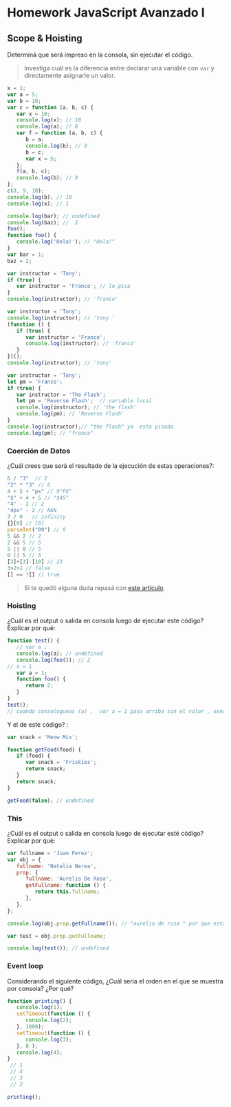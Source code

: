 # Homework JavaScript Avanzado I

## Scope & Hoisting

Determiná que será impreso en la consola, sin ejecutar el código.

> Investiga cuál es la diferencia entre declarar una variable con `var` y directamente asignarle un valor.

```javascript
x = 1;
var a = 5;
var b = 10;
var c = function (a, b, c) {
   var x = 10;
   console.log(x); // 10
   console.log(a); // 8
   var f = function (a, b, c) {
      b = a; 
      console.log(b); // 8
      b = c;
      var x = 5; 
   };
   f(a, b, c);
   console.log(b); // 9
};
c(8, 9, 10);
console.log(b); // 10  
console.log(x); // 1
```

```javascript
console.log(bar); // undefined 
console.log(baz); //  2 
foo();
function foo() {
   console.log('Hola!'); // "Hola!"
}
var bar = 1;
baz = 2;
```

```javascript
var instructor = 'Tony';
if (true) {
   var instructor = 'Franco'; // lo pisa 
}
console.log(instructor); // 'franco'
```

```javascript
var instructor = 'Tony';
console.log(instructor); // 'tony '
(function () {
   if (true) {
      var instructor = 'Franco';
      console.log(instructor); // 'franco'
   }
})();
console.log(instructor); // 'tony'
```

```javascript
var instructor = 'Tony';
let pm = 'Franco';
if (true) {
   var instructor = 'The Flash'; 
   let pm = 'Reverse Flash';  // variable local 
   console.log(instructor); // 'the flash'
   console.log(pm); // 'Reverse Flash'
}
console.log(instructor);// "the flash" ya  esta pisada 
console.log(pm); // "franco"
```

### Coerción de Datos

¿Cuál crees que será el resultado de la ejecución de estas operaciones?:

```javascript
6 / "3"  // 2 
"2" * "3" // 6 
4 + 5 + "px" // 9"PX"
"$" + 4 + 5 // "$45"
"4" - 2 // 2
"4px" - 2 // NAN
7 / 0   // infinity
{}[0] // [0]
parseInt("09") // 9 
5 && 2 // 2 
2 && 5 // 5 
5 || 0 // 5
0 || 5 // 5
[3]+[3]-[10] // 23
3>2>1 // false
[] == ![] // true
```

> Si te quedó alguna duda repasá con [este artículo](http://javascript.info/tutorial/object-conversion).

### Hoisting

¿Cuál es el output o salida en consola luego de ejecutar este código? Explicar por qué:

```javascript
function test() {
   // var a ; 
   console.log(a); // undefined
   console.log(foo()); // 2 
// a = 1 
   var a = 1;
   function foo() {
      return 2;
   }
}
test();
// cuando consologueas (a) ,  var a = 1 pasa arriba sin el valor , osea que no esta definida y abajo (a ) no queda declarada por una variable 
```

Y el de este código? :

```javascript
var snack = 'Meow Mix';

function getFood(food) {
   if (food) {
      var snack = 'Friskies';
      return snack; 
   }
   return snack; 
}

getFood(false); // undefined
```

### This

¿Cuál es el output o salida en consola luego de ejecutar esté código? Explicar por qué:

```javascript
var fullname = 'Juan Perez';
var obj = {
   fullname: 'Natalia Nerea',
   prop: {
      fullname: 'Aurelio De Rosa',
      getFullname: function () {
         return this.fullname;
      },
   },
};

console.log(obj.prop.getFullname()); // "aurelio de rosa " por que esta dentro de las llaves  

var test = obj.prop.getFullname; 

console.log(test()); // undefined  
```

### Event loop

Considerando el siguiente código, ¿Cuál sería el orden en el que se muestra por consola? ¿Por qué?

```javascript
function printing() {
   console.log(1); 
   setTimeout(function () {
      console.log(2);
   }, 1000);
   setTimeout(function () {
      console.log(3);
   }, 0 ); 
   console.log(4);
}
 // 1  
 // 4 
 // 3
 // 2 

printing();
```
